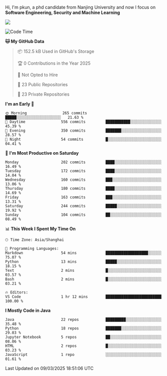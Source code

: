 Hi, I'm pkun, a phd candidate from Nanjing University and now I focus on **Software Engineering, Security and Machine Learning**

<!--![GitHub Snake Light](https://github.com/pppppkun/pppppkun/blob/output/github-snake.svg#gh-light-mode-only)-->
<!--![GitHub Snake dark](https://github.com/pppppkun/pppppkun/blob/output/github-snake-dark.svg#gh-dark-mode-only)-->

![](https://komarev.com/ghpvc/?username=pppppkun)
<!--START_SECTION:waka-->
![Code Time](http://img.shields.io/badge/Code%20Time-2%2C023%20hrs%2027%20mins-blue)

**🐱 My GitHub Data** 

> 📦 152.5 kB Used in GitHub's Storage 
 > 
> 🏆 0 Contributions in the Year 2025
 > 
> 🚫 Not Opted to Hire
 > 
> 📜 23 Public Repositories 
 > 
> 🔑 23 Private Repositories 
 > 
**I'm an Early 🐤** 

```text
🌞 Morning                265 commits         █████░░░░░░░░░░░░░░░░░░░░   21.63 % 
🌆 Daytime                556 commits         ███████████░░░░░░░░░░░░░░   45.39 % 
🌃 Evening                350 commits         ███████░░░░░░░░░░░░░░░░░░   28.57 % 
🌙 Night                  54 commits          █░░░░░░░░░░░░░░░░░░░░░░░░   04.41 % 
```
📅 **I'm Most Productive on Saturday** 

```text
Monday                   202 commits         ████░░░░░░░░░░░░░░░░░░░░░   16.49 % 
Tuesday                  172 commits         ████░░░░░░░░░░░░░░░░░░░░░   14.04 % 
Wednesday                160 commits         ███░░░░░░░░░░░░░░░░░░░░░░   13.06 % 
Thursday                 180 commits         ████░░░░░░░░░░░░░░░░░░░░░   14.69 % 
Friday                   163 commits         ███░░░░░░░░░░░░░░░░░░░░░░   13.31 % 
Saturday                 244 commits         █████░░░░░░░░░░░░░░░░░░░░   19.92 % 
Sunday                   104 commits         ██░░░░░░░░░░░░░░░░░░░░░░░   08.49 % 
```


📊 **This Week I Spent My Time On** 

```text
🕑︎ Time Zone: Asia/Shanghai

💬 Programming Languages: 
Markdown                 54 mins             ███████████████████░░░░░░   75.07 % 
Python                   13 mins             █████░░░░░░░░░░░░░░░░░░░░   18.15 % 
Text                     2 mins              █░░░░░░░░░░░░░░░░░░░░░░░░   03.57 % 
Bash                     2 mins              █░░░░░░░░░░░░░░░░░░░░░░░░   03.21 % 

🔥 Editors: 
VS Code                  1 hr 12 mins        █████████████████████████   100.00 % 
```

**I Mostly Code in Java** 

```text
Java                     22 repos            █████████░░░░░░░░░░░░░░░░   35.48 % 
Python                   18 repos            ███████░░░░░░░░░░░░░░░░░░   29.03 % 
Jupyter Notebook         5 repos             ██░░░░░░░░░░░░░░░░░░░░░░░   08.06 % 
HTML                     2 repos             █░░░░░░░░░░░░░░░░░░░░░░░░   03.23 % 
JavaScript               1 repo              ░░░░░░░░░░░░░░░░░░░░░░░░░   01.61 % 
```




 Last Updated on 09/03/2025 18:51:06 UTC
<!--END_SECTION:waka-->
